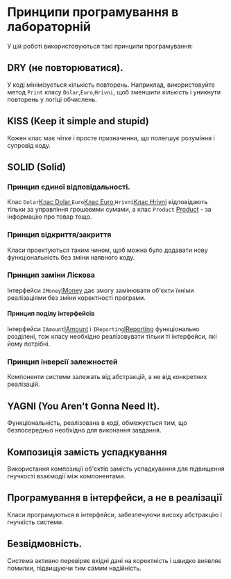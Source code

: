 # Принципи програмування в лабораторній

У цій роботі використовуються такі принципи програмування:

## DRY (не повторюватися).

У коді мінімізується кількість повторень. Наприклад, використовуйте метод `Print` класу `Dolar`,`Euro`,`Hrivni`, щоб зменшити кількість і уникнути повторень у логіці обчислень.

## KISS (Keep it simple and stupid)

Кожен клас має чітке і просте призначення, що полегшує розуміння і супровід коду.

## SOLID (Solid)

### Принцип єдиної відповідальності.

Клас `Dolar`[Клас Dolar](./LAB_01/LibraryToShop/Dolar.cs#1-3),`Euro`[Клас Euro](./LAB_01/LibraryToShop/Euro.cs#1-3),`Hrivni`[Клас Hrivni](./LAB_01/LibraryToShop/Hrivni.cs#1-3) відповідають тільки за управління грошовими сумами, а клас `Product` [Product](./LAB_01/LibraryToShop/Product.cs#1-3) - за інформацію про товар тощо.

### Принцип відкриття/закриття

Класи проектуються таким чином, щоб можна було додавати нову функціональність без зміни наявного коду.

### Принцип заміни Ліскова

Інтерфейси `IMoney`[IMoney](./LAB_01/LibraryToShop/Imoney.cs#1) дає змогу замінювати об'єкти їхніми реалізаціями без зміни коректності програми.

#### Принцип поділу інтерфейсів

Інтерфейси `IAmount`[IAmount](./LAB_01/LibraryToShop/IAmount.cs#1) і `IReporting`[IReporting](./LAB_01/LibraryToShop/IReporting.cs#1) функціонально розділені, тож класу необхідно реалізовувати тільки ті інтерфейси, які йому потрібні.

### Принцип інверсії залежностей

Компоненти системи залежать від абстракцій, а не від конкретних реалізацій.

## YAGNI (You Aren't Gonna Need It).

Функціональність, реалізована в коді, обмежується тим, що безпосередньо необхідно для виконання завдання.

## Композиція замість успадкування

Використання композиції об'єктів замість успадкування для підвищення гнучкості взаємодії між компонентами.

## Програмування в інтерфейси, а не в реалізації

Класи програмуються в інтерфейси, забезпечуючи високу абстракцію і гнучкість системи.

## Безвідмовність.

Система активно перевіряє вхідні дані на коректність і швидко виявляє помилки, підвищуючи тим самим надійність.